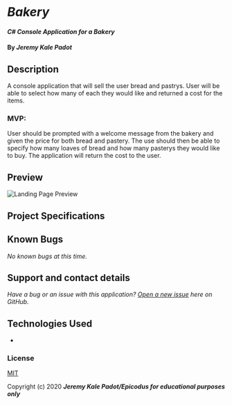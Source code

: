 # _Bakery_

#### _C# Console Application for a Bakery_

#### By _**Jeremy Kale Padot**_

## Description
A console application that will sell the user bread and pastrys. User will be able to select how many of each they would like and returned a cost for the items.

 ###  MVP:
User should be prompted with a welcome message from the bakery and given the price for both bread and pastery. The use should then be able to specify how many loaves of bread and how many pasterys they would like to buy. The application will return the cost to the user. 

## Preview
![Landing Page Preview]()

## Project Specifications
<!-- 
| Behavior | Input | Output |
|---|:---:|:---:|
|User inputs the ingredients they have and clicks submit to recieve recipe inspiration|apple, sugar, flour|Apple fritter|
|User inputs recipe name to recieve recipe instructions|apple fritter|Combine flour, sugar, salt, baking powder, cinnamon. Stir in milk and egg until just combined. Fold in apple...|
|User clicks on fridge graphic to recieve a food related fact|graphic click|Cherries are in the rose family|

## Setup/Installation Requirements

_In Terminal:_

* Navigate to where you want this application to be saved, i.e.:
```cd desktop```
* Clone the file from GitHub with HTTPS
```git clone https://github.com/benjamin-thompdx/kitchen-quest.git```
* Open file in your preferred text editor
* On Mac: ```open -a {your text editor} kitchen-quest```
* On Windows: ```kitchen-quest```
* run:  ```npm install```

_Download Manually:_

* Navigate to https://github.com/benjamin-thompdx/kitchen-quest.
* Click the green "Clone or Download" button.
* Click "Download ZIP".
* Click downloaded file to unzip.
* Open folder called "kitchen-quest".
* Right-click "index.html" and select your preferred browser or text editor.

_Note For Editors:_ 
* Once cloned/downloaded, to run and make changes, in the terminal simply run **$ npm install** to download necessary dependencies
* Run **$ npm run build** to create your dist folder with a bundle.js file
* Obtain API key from https://spoonacular.com/food-api
* Create .env file in the root directory of kitchen-quest
* Add the API keys to .env file (```API_KEY = input your API key here```)
* **IMPORTANT** Add .env file to .gitignore file 
* The API key will now be referenced within the kitchen-service.js file using the following syntax: ```${process.env.API_KEY}```
* Lastly, run **$ npm run start** to run the application -->

## Known Bugs

_No known bugs at this time._

## Support and contact details

_Have a bug or an issue with this application? [Open a new issue](https://github.com/kalepadot/epicodus-CR7-Bakery) here on GitHub._

## Technologies Used

*

### License

[MIT](https://choosealicense.com/licenses/mit/)

Copyright (c) 2020 **_Jeremy Kale Padot/Epicodus for educational purposes only_**